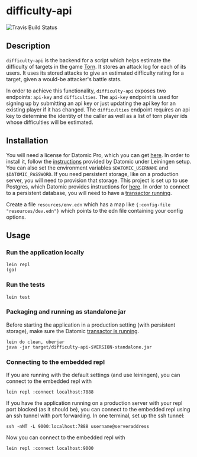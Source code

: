 # difficulty-api

![Travis Build Status](https://travis-ci.org/codonnell/difficulties-api.svg?branch=master)

## Description

`difficulty-api` is the backend for a script which helps estimate the difficulty
of targets in the game [Torn](http://www.torn.com). It stores an attack log for
each of its users. It uses its stored attacks to give an estimated difficulty
rating for a target, given a would-be attacker's battle stats.

In order to achieve this functionality, `difficulty-api` exposes two endpoints:
`api-key` and `difficulties`. The `api-key` endpoint is used for signing up by
submitting an api key or just updating the api key for an existing player if it
has changed. The `difficulties` endpoint requires an api key to determine the
identity of the caller as well as a list of torn player ids whose difficulties
will be estimated.

## Installation

You will need a license for Datomic Pro, which you can get
[here](http://www.datomic.com/get-datomic.html). In order to install it, follow
the [instructions](http://docs.datomic.com/getting-started.html) provided by
Datomic under Leiningen setup.
You can also set the environment variables `$DATOMIC_USERNAME` and
`$DATOMIC_PASSWORD`. If you need persistent storage, like on a production server, you
will need to provision that storage. This project is set up to use Postgres,
which Datomic provides instructions for
[here](http://docs.datomic.com/storage.html#sql-database). In order to connect
to a persistent database, you will need to have a
[transactor running](http://docs.datomic.com/storage.html#start-transactor).

Create a file `resources/env.edn` which has a map like `{:config-file
"resources/dev.edn"}` which points to the edn file containing your config
options.

## Usage

### Run the application locally

```
lein repl
(go)
```

### Run the tests

`lein test`

### Packaging and running as standalone jar

Before starting the application in a production setting (with persistent
storage), make sure the Datomic
[transactor is running](http://docs.datomic.com/storage.html#start-transactor).

```
lein do clean, uberjar
java -jar target/difficulty-api-$VERSION-standalone.jar
```

### Connecting to the embedded repl

If you are running with the default settings (and use leiningen), you can
connect to the embedded repl with

```
lein repl :connect localhost:7888
```

If you have the application running on a production server with your repl port
blocked (as it should be), you can connect to the embedded repl using an ssh
tunnel with port forwarding. In one terminal, set up the ssh tunnel:

```
ssh -nNT -L 9000:localhost:7888 username@serveraddress
```

Now you can connect to the embedded repl with

```
lein repl :connect localhost:9000
```
